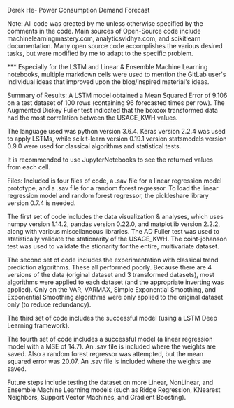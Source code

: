 Derek He- Power Consumption Demand Forecast


Note: All code was created by me unless otherwise specified by the comments in the code. 
Main sources of Open-Source code include machinelearningmastery.com, analyticsvidhya.com, and scikitlearn documentation.
Many open source code accomplishes the various desired tasks, but were modified by me to adapt to the specific problem.

*** Especially for the LSTM and Linear & Ensemble Machine Learning notebooks, multiple markdown cells were used to mention the GitLab user's individual ideas that improved upon the blog/inspired material's ideas.


Summary of Results:
A LSTM model obtained a Mean Squared Error of 9.106 on a test dataset of 100 rows (containing 96 forecasted times per row). 
The Augmented Dickey Fuller test indicated that the boxcox transformed data had the most correlation between the USAGE_KWH values. 



The language used was python version 3.6.4. Keras version 2.2.4 was used to apply LSTMs, while scikit-learn version 0.19.1 version statsmodels version 0.9.0 were used for classical algorithms and statistical tests. 

It is recommended to use JupyterNotebooks to see the returned values from each cell. 



Files:
Included is four files of code, a .sav file for a linear regression model prototype, and a .sav file for a random forest regressor. To load the linear regression model and random forest regressor, the pickleshare library version 0.7.4 is needed. 

The first set of code includes the data visualization & analyses, which uses numpy version 1.14.2, pandas version 0.22.0, and matplotlib version 2.2.2, along with various miscellaneous libraries.
The AD Fuller test was used to statistically validate the stationarity of the USAGE_KWH. The coint-johanson test was used to validate the stionarity for the entire, multivariate dataset. 

The second set of code includes the experimentation with classical trend prediction algorithms. These all performed poorly. Because there are 4 versions of the data (original dataset and 3 transformed datasets), most algorithms were applied to each dataset (and the appropriate inverting was applied). Only on the VAR, VARMAX, Simple Exponential Smoothing, and Exponential Smoothing algorithms were only applied to the original dataset only (to reduce redundancy). 

The third set of code includes the successful model (using a LSTM Deep Learning framework). 

The fourth set of code includes a successful model (a linear regression model with a MSE of 14.7). An .sav file is included where the weights are saved. 
Also a random forest regressor was attempted, but the mean squared error was 20.07. An .sav file is included where the weights are saved. 

Future steps include testing the dataset on more Linear, NonLinear, and Ensemble Machine Learning models (such as Ridge Regression, KNearest Neighbors, Support Vector Machines, and Gradient Boosting). 
